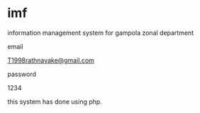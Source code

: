 # imf
information management system for gampola zonal department


email

T1998rathnayake@gmail.com

password

1234

this system has done using php. 
